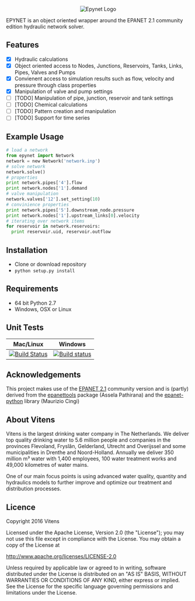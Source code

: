 <p align="center">
  <img src="https://github.com/VitensTC/epynet/blob/master/logo.png" alt="Epynet Logo"/>
</p>


EPYNET is an object oriented wrapper around the EPANET 2.1 community edition hydraulic network solver.

## Features
- [x] Hydraulic calculations
- [x] Object oriented access to Nodes, Junctions, Reservoirs, Tanks, Links, Pipes, Valves and Pumps
- [x] Convienent access to simulation results such as flow, velocity and pressure through class properties
- [x] Manipulation of valve and pump settings
- [ ] [TODO] Manipulation of pipe, junction, reservoir and tank settings
- [ ] [TODO] Chemical calculations
- [ ] [TODO] Pattern creation and manipulation
- [ ] [TODO] Support for time series

## Example Usage
```python
# load a network
from epynet import Network
network = new Network('network.inp')
# solve network
network.solve()
# properties
print network.pipes['4'].flow
print network.nodes['1'].demand
# valve manipulation
network.valves['12'].set_setting(10)
# convinience properties
print network.pipes['5'].downstream_node.pressure
print network.nodes['1'].upstream_links[0].velocity
# iterating over network items
for reservoir in network.reservoirs:
  print reservoir.uid, reservoir.outflow
```

## Installation
* Clone or download repository
* ```python setup.py install```

## Requirements
* 64 bit Python 2.7
* Windows, OSX or Linux

## Unit Tests
| **Mac/Linux** | **Windows** |
|---|---|
| [![Build Status](https://travis-ci.org/VitensTC/epynet.svg?branch=master)](https://travis-ci.org/VitensTC/epynet) | [![Build status](https://ci.appveyor.com/api/projects/status/ewa92p50rw5u0yfd?svg=true)](https://ci.appveyor.com/project/AbelHeinsbroek/epynet) |

## Acknowledgements
This project makes use of the [EPANET 2.1](https://github.com/OpenWaterAnalytics/EPANET) community version and is (partly) derived from the [epanettools](https://github.com/asselapathirana/epanettools) package (Assela Pathirana) and the [epanet-python](https://github.com/OpenWaterAnalytics/epanet-python) library (Maurizio Cingi)

## About Vitens

Vitens is the largest drinking water company in The Netherlands. We deliver top quality drinking water to 5.6 million people and companies in the provinces Flevoland, Fryslân, Gelderland, Utrecht and Overijssel and some municipalities in Drenthe and Noord-Holland. Annually we deliver 350 million m³ water with 1,400 employees, 100 water treatment works and 49,000 kilometres of water mains.

One of our main focus points is using advanced water quality, quantity and hydraulics models to further improve and optimize our treatment and distribution processes.

## Licence

Copyright 2016 Vitens

Licensed under the Apache License, Version 2.0 (the "License"); you may not use this file except in compliance with the License. You may obtain a copy of the License at

http://www.apache.org/licenses/LICENSE-2.0

Unless required by applicable law or agreed to in writing, software distributed under the License is distributed on an "AS IS" BASIS, WITHOUT WARRANTIES OR CONDITIONS OF ANY KIND, either express or implied. See the License for the specific language governing permissions and limitations under the License.
